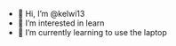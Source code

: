 - 👋 Hi, I’m @kelwi13
- 👀 I’m interested in learn
- 🌱 I’m currently learning to use the laptop
  

<!---
kelwi13/kelwi13 is a ✨ special ✨ repository because its `README.md` (this file) appears on your GitHub profile.
You can click the Preview link to take a look at your changes.
--->
